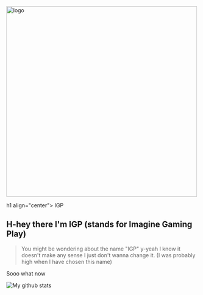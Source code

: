 <img src="https://avatars1.githubusercontent.com/u/58422253?s=400&u=c4778578a0fdb9cf8b578792c8a74693d169e084&v=4" alt="logo" width="500" height="500">

h1 align="center"> IGP </h1>

## H-hey there I'm IGP (stands for Imagine Gaming Play)
> You might be wondering about the name "IGP" 
y-yeah I know it doesn't make any sense
I just don't wanna change it. (I was probably high when I have chosen this name)

<p> Sooo what now </p>


![My github stats](https://github-readme-stats.vercel.app/api?username=Im-IGP&show_icons=true&theme=dark)
